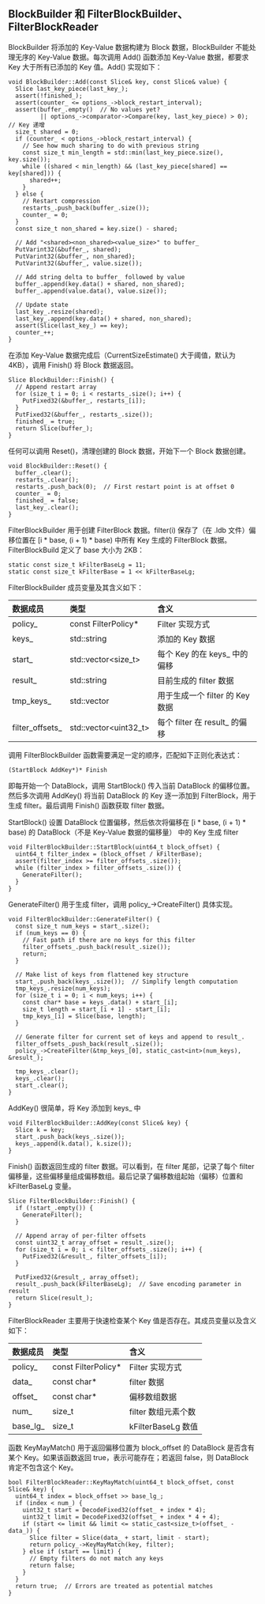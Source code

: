 ## BlockBuilder 和 FilterBlockBuilder、FilterBlockReader
BlockBuilder 将添加的 Key-Value 数据构建为 Block 数据，BlockBuilder 不能处理无序的 Key-Value 数据。每次调用 Add() 函数添加 Key-Value 数据，都要求 Key 大于所有已添加的 Key 值。Add() 实现如下：
```
void BlockBuilder::Add(const Slice& key, const Slice& value) {
  Slice last_key_piece(last_key_);
  assert(!finished_);
  assert(counter_ <= options_->block_restart_interval);
  assert(buffer_.empty()  // No values yet?
         || options_->comparator->Compare(key, last_key_piece) > 0); // Key 递增
  size_t shared = 0;
  if (counter_ < options_->block_restart_interval) {
    // See how much sharing to do with previous string
    const size_t min_length = std::min(last_key_piece.size(), key.size());
    while ((shared < min_length) && (last_key_piece[shared] == key[shared])) {
      shared++;
    }
  } else {
    // Restart compression
    restarts_.push_back(buffer_.size());
    counter_ = 0;
  }
  const size_t non_shared = key.size() - shared;

  // Add "<shared><non_shared><value_size>" to buffer_
  PutVarint32(&buffer_, shared);
  PutVarint32(&buffer_, non_shared);
  PutVarint32(&buffer_, value.size());

  // Add string delta to buffer_ followed by value
  buffer_.append(key.data() + shared, non_shared);
  buffer_.append(value.data(), value.size());

  // Update state
  last_key_.resize(shared);
  last_key_.append(key.data() + shared, non_shared);
  assert(Slice(last_key_) == key);
  counter_++;
}
```
在添加 Key-Value 数据完成后（CurrentSizeEstimate() 大于阈值，默认为 4KB），调用 Finish() 将 Block 数据返回。
```
Slice BlockBuilder::Finish() {
  // Append restart array
  for (size_t i = 0; i < restarts_.size(); i++) {
    PutFixed32(&buffer_, restarts_[i]);
  }
  PutFixed32(&buffer_, restarts_.size());
  finished_ = true;
  return Slice(buffer_);
}
```
任何可以调用 Reset()，清理创建的 Block 数据，开始下一个 Block 数据创建。
```
void BlockBuilder::Reset() {
  buffer_.clear();
  restarts_.clear();
  restarts_.push_back(0);  // First restart point is at offset 0
  counter_ = 0;
  finished_ = false;
  last_key_.clear();
}
```
FilterBlockBuilder 用于创建 FilterBlock 数据。filter(i) 保存了（在 .ldb 文件）偏移位置在 [i * base, (i + 1) * base) 中所有 Key 生成的 FilterBlock 数据。FilterBlockBuild 定义了 base 大小为 2KB：
```
static const size_t kFilterBaseLg = 11;
static const size_t kFilterBase = 1 << kFilterBaseLg;
```
FilterBlockBuilder 成员变量及其含义如下：

|数据成员|类型|含义|
|:-|:-|:-|
|policy_|const FilterPolicy*|Filter 实现方式|
|keys_|std::string|添加的 Key 数据|
|start_|std::vector<size_t>|每个 Key 的在 keys_ 中的偏移|
|result_|std::string|目前生成的 filter 数据|
|tmp_keys_|std::vector<Slice>|用于生成一个 filter 的 Key 数据|
|filter_offsets_|std::vector<uint32_t>|每个 filter 在 result_ 的偏移|

调用 FilterBlockBuilder 函数需要满足一定的顺序，匹配如下正则化表达式：
```
(StartBlock AddKey*)* Finish
```
即每开始一个 DataBlock，调用 StartBlock() 传入当前 DataBlock 的偏移位置。然后多次调用 AddKey() 将当前 DataBlock 的 Key 逐一添加到 FilterBlock，用于生成 filter。最后调用 Finish() 函数获取 filter 数据。

StartBlock() 设置 DataBlock 位置偏移，然后依次将偏移在 [i * base, (i + 1) * base) 的 DataBlock（不是 Key-Value 数据的偏移量） 中的 Key 生成 filter
```
void FilterBlockBuilder::StartBlock(uint64_t block_offset) {
  uint64_t filter_index = (block_offset / kFilterBase);
  assert(filter_index >= filter_offsets_.size());
  while (filter_index > filter_offsets_.size()) {
    GenerateFilter();
  }
}
```
GenerateFilter() 用于生成 filter，调用 policy_->CreateFilter() 具体实现。
```
void FilterBlockBuilder::GenerateFilter() {
  const size_t num_keys = start_.size();
  if (num_keys == 0) {
    // Fast path if there are no keys for this filter
    filter_offsets_.push_back(result_.size());
    return;
  }

  // Make list of keys from flattened key structure
  start_.push_back(keys_.size());  // Simplify length computation
  tmp_keys_.resize(num_keys);
  for (size_t i = 0; i < num_keys; i++) {
    const char* base = keys_.data() + start_[i];
    size_t length = start_[i + 1] - start_[i];
    tmp_keys_[i] = Slice(base, length);
  }

  // Generate filter for current set of keys and append to result_.
  filter_offsets_.push_back(result_.size());
  policy_->CreateFilter(&tmp_keys_[0], static_cast<int>(num_keys), &result_);

  tmp_keys_.clear();
  keys_.clear();
  start_.clear();
}
```
AddKey() 很简单，将 Key 添加到 keys_ 中
```
void FilterBlockBuilder::AddKey(const Slice& key) {
  Slice k = key;
  start_.push_back(keys_.size());
  keys_.append(k.data(), k.size());
}
```
Finish() 函数返回生成的 filter 数据。可以看到，在 filter 尾部，记录了每个 filter 偏移量，这些偏移量组成偏移数组。最后记录了偏移数组起始（偏移）位置和 kFilterBaseLg 变量。
```
Slice FilterBlockBuilder::Finish() {
  if (!start_.empty()) {
    GenerateFilter();
  }

  // Append array of per-filter offsets
  const uint32_t array_offset = result_.size();
  for (size_t i = 0; i < filter_offsets_.size(); i++) {
    PutFixed32(&result_, filter_offsets_[i]);
  }

  PutFixed32(&result_, array_offset);
  result_.push_back(kFilterBaseLg);  // Save encoding parameter in result
  return Slice(result_);
}
```
FilterBlockReader 主要用于快速检查某个 Key 值是否存在。其成员变量以及含义如下：

|数据成员|类型|含义|
|:-|:-|:-|
|policy_|const FilterPolicy*|Filter 实现方式|
|data_|const char*|filter 数据|
|offset_|const char*|偏移数组数据|
|num_|size_t|filter 数组元素个数|
|base_lg_|size_t|kFilterBaseLg 数值|

函数 KeyMayMatch() 用于返回偏移位置为 block_offset 的 DataBlock 是否含有某个 Key。如果该函数返回 true，表示可能存在；若返回 false，则 DataBlock 肯定不包含这个 Key。
```
bool FilterBlockReader::KeyMayMatch(uint64_t block_offset, const Slice& key) {
  uint64_t index = block_offset >> base_lg_;
  if (index < num_) {
    uint32_t start = DecodeFixed32(offset_ + index * 4);
    uint32_t limit = DecodeFixed32(offset_ + index * 4 + 4);
    if (start <= limit && limit <= static_cast<size_t>(offset_ - data_)) {
      Slice filter = Slice(data_ + start, limit - start);
      return policy_->KeyMayMatch(key, filter);
    } else if (start == limit) {
      // Empty filters do not match any keys
      return false;
    }
  }
  return true;  // Errors are treated as potential matches
}
```